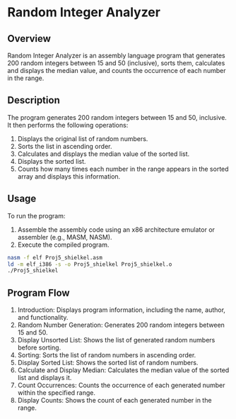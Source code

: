 # Random Integer Analyzer

## Overview

Random Integer Analyzer is an assembly language program that generates 200 random integers between 15 and 50 (inclusive), sorts them, calculates and displays the median value, and counts the occurrence of each number in the range.

## Description

The program generates 200 random integers between 15 and 50, inclusive. It then performs the following operations:

1. Displays the original list of random numbers.
2. Sorts the list in ascending order.
3. Calculates and displays the median value of the sorted list.
4. Displays the sorted list.
5. Counts how many times each number in the range appears in the sorted array and displays this information.

## Usage

To run the program:

1. Assemble the assembly code using an x86 architecture emulator or assembler (e.g., MASM, NASM).
2. Execute the compiled program.

```bash
nasm -f elf Proj5_shielkel.asm
ld -m elf_i386 -s -o Proj5_shielkel Proj5_shielkel.o
./Proj5_shielkel
```

## Program Flow

1. Introduction: Displays program information, including the name, author, and functionality.
2. Random Number Generation: Generates 200 random integers between 15 and 50.
3. Display Unsorted List: Shows the list of generated random numbers before sorting.
4. Sorting: Sorts the list of random numbers in ascending order.
5. Display Sorted List: Shows the sorted list of random numbers.
6. Calculate and Display Median: Calculates the median value of the sorted list and displays it.
7. Count Occurrences: Counts the occurrence of each generated number within the specified range.
8. Display Counts: Shows the count of each generated number in the range.

